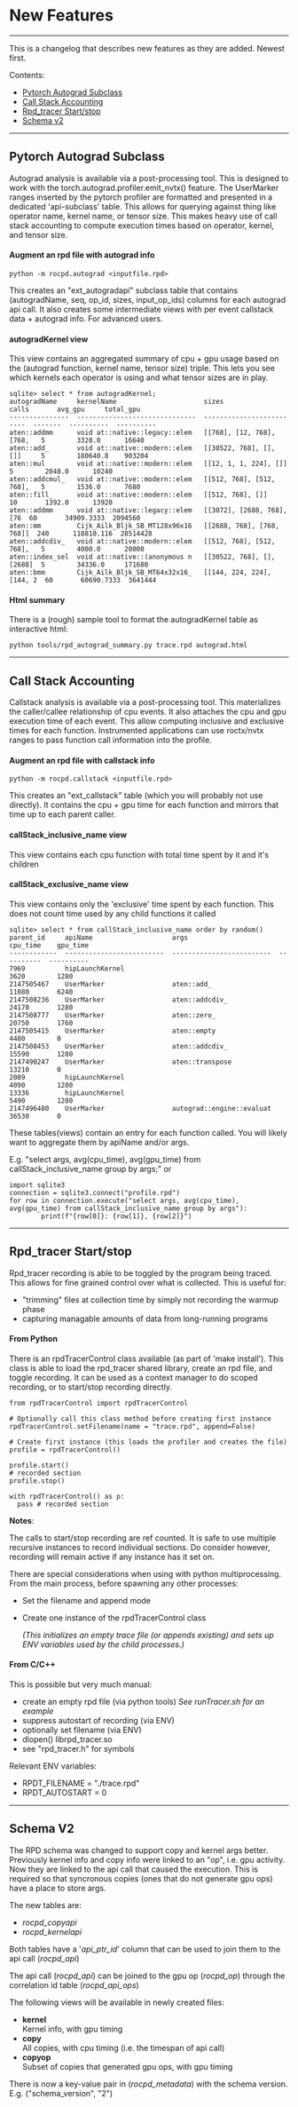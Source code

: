 # New Features

--------------------------------------------------------------------------------

This is a changelog that describes new features as they are added.  Newest first.


Contents:
<!-- toc -->

- [Pytorch Autograd Subclass](#pytorch-autograd-subclass)
- [Call Stack Accounting](#call-stack-accounting)
- [Rpd_tracer Start/stop](#rpd_tracer-startstop)
- [Schema v2](#schema-v2)

<!-- tocstop -->


--------------------------------------------------------------------------------
## Pytorch Autograd Subclass
Autograd analysis is available via a post-processing tool.  This is designed to work with the torch.autograd.profiler.emit_nvtx() feature.  The UserMarker ranges inserted by the pytorch profiler are formatted and presented in a dedicated 'api-subclass' table.  This allows for querying against thing like operator name, kernel name, or tensor size.  This makes heavy use of call stack accounting to compute execution times based on operator, kernel, and tensor size.

#### Augment an rpd file with autograd info
```
python -m rocpd.autograd <inputfile.rpd>
```

This creates an "ext_autogradapi" subclass table that contains (autogradName, seq, op_id, sizes, input_op_ids) columns for each autograd api call.  It also creates some intermediate views with per event callstack data + autograd info.  For advanced users.  

#### autogradKernel view
This view contains an aggregated summary of cpu + gpu usage based on the (autograd function, kernel name, tensor size) triple.  This lets you see which kernels each operator is using and what tensor sizes are in play.

```
sqlite> select * from autogradKernel;
autogradName     kernelName                      sizes                      calls       avg_gpu     total_gpu
---------------  ------------------------------  -------------------------  -------  ----------  ----------
aten::addmm      void at::native::legacy::elem   [[768], [12, 768], [768,   5        3328.0      16640
aten::add_       void at::native::modern::elem   [[30522, 768], [], []]     5        180640.8    903204
aten::mul        void at::native::modern::elem   [[12, 1, 1, 224], []]      5        2048.0      10240
aten::addcmul_   void at::native::modern::elem   [[512, 768], [512, 768],   5        1536.0      7680
aten::fill_      void at::native::modern::elem   [[512, 768], []]           10       1392.0      13920
aten::addmm      void at::native::legacy::elem   [[3072], [2688, 768], [76  60       34909.3333  2094560
aten::mm         Cijk_Ailk_Bljk_SB_MT128x96x16   [[2688, 768], [768, 768]]  240      118810.116  28514428
aten::addcdiv_   void at::native::modern::elem   [[512, 768], [512, 768],   5        4000.0      20000
aten::index_sel  void at::native::(anonymous n   [[30522, 768], [], [2688]  5        34336.0     171680
aten::bmm        Cijk_Ailk_Bljk_SB_MT64x32x16_   [[144, 224, 224], [144, 2  60       60690.7333  3641444
```

#### Html summary
There is a (rough) sample tool to format the autogradKernel table as interactive html:
```
python tools/rpd_autograd_summary.py trace.rpd autograd.html
```


--------------------------------------------------------------------------------
## Call Stack Accounting
Callstack analysis is available via a post-processing tool.  This materializes the caller/callee relationship of cpu events. It also attaches the cpu and gpu execution time of each event.  This allow computing inclusive and exclusive times for each function.  Instrumented applications can use roctx/nvtx ranges to pass function call information into the profile.

#### Augment an rpd file with callstack info

```
python -m rocpd.callstack <inputfile.rpd>
```

This creates an "ext_callstack" table (which you will probably not use directly).  It contains the cpu + gpu time for each function and mirrors that time up to each parent caller.

#### callStack_inclusive_name view
This view contains each cpu function with total time spent by it and it's children

#### callStack_exclusive_name view 
This view contains only the 'exclusive' time spent by each function.  This does not count time used by any child functions it called

```
sqlite> select * from callStack_inclusive_name order by random()
parent_id     apiName                    args                       cpu_time    gpu_time
------------  -------------------------  -------------------------  ----------  ----------
7969          hipLaunchKernel                                       3620        1280
2147505467    UserMarker                 aten::add_                 11080       6240
2147508236    UserMarker                 aten::addcdiv_             24170       1280
2147508777    UserMarker                 aten::zero_                20750       1760
2147505415    UserMarker                 aten::empty                4480        0
2147508453    UserMarker                 aten::addcdiv_             15590       1280
2147490247    UserMarker                 aten::transpose            13210       0
2089          hipLaunchKernel                                       4090        1280
13336         hipLaunchKernel                                       5490        1280
2147496480    UserMarker                 autograd::engine::evaluat  36530       0
```

These tables(views) contain an entry for each function called.  You will likely want to aggregate them by apiName and/or args.

E.g. "select args, avg(cpu_time), avg(gpu_time) from callStack_inclusive_name group by args;"
or
```
import sqlite3
connection = sqlite3.connect("profile.rpd")
for row in connection.execute("select args, avg(cpu_time), avg(gpu_time) from callStack_inclusive_name group by args"):
        print(f"{row[0]}: {row[1]}, {row[2]}")
```



--------------------------------------------------------------------------------

## Rpd_tracer Start/stop
Rpd_tracer recording is able to be toggled by the program being traced.  This allows for fine grained control over what is collected.
This is useful for:
- "trimming" files at collection time by simply not recording the warmup phase
- capturing managable amounts of data from long-running programs

#### From Python
There is an rpdTracerControl class available (as part of 'make install').  This class is able to load the rpd_tracer shared library, create an rpd file, and toggle recording.  It can be used as a context manager to do scoped recording, or to start/stop recording directly.

```
from rpdTracerControl import rpdTracerControl

# Optionally call this class method before creating first instance
rpdTracerControl.setFilename(name = "trace.rpd", append=False)

# Create first instance (this loads the profiler and creates the file)
profile = rpdTracerControl()

profile.start()
# recorded section
profile.stop()

with rpdTracerControl() as p:
  pass # recorded section

```

**Notes**:

The calls to start/stop recording are ref counted.  It is safe to use multiple recursive instances to record individual sections.  Do consider however, recording will remain active if any instance has it set on.

There are special considerations when using with python multiprocessing.  From the main process, before spawning any other processes:
  - Set the filename and append mode
  - Create one instance of the rpdTracerControl class

    *(This initializes an empty trace file (or appends existing) and sets up ENV variables used by the child processes.)*



#### From C/C++
This is possible but very much manual:
- create an empty rpd file (via python tools)  *See runTracer.sh for an example*
- suppress autostart of recording (via ENV)
- optionally set filename (via ENV)
- dlopen() librpd_tracer.so
- see "rpd_tracer.h" for symbols

Relevant ENV variables:
- RPDT_FILENAME = "./trace.rpd" 
- RPDT_AUTOSTART = 0



--------------------------------------------------------------------------------

## Schema V2
The RPD schema was changed to support copy and kernel args better. Previously kernel info and copy info were linked to an "op", i.e. gpu activity. Now they are linked to the api call that caused the execution.  This is required so that syncronous copies (ones that do not generate gpu ops) have a place to store args.

The new tables are:
- *rocpd_copyapi*
- *rocpd_kernelapi*

Both tables have a '*api_ptr_id*' column that can be used to join them to the api call (*rocpd_api*)  

The api call (*rocpd_api*) can be joined to the gpu op (*rocpd_op*) through the correlation id table (*rocpd_api_ops*)

The following views will be available in newly created files:
- **kernel**  
    Kernel info, with gpu timing
- **copy**  
    All copies, with cpu timing (i.e. the timespan of api call)
- **copyop**  
    Subset of copies that generated gpu ops, with gpu timing

There is now a key-value pair in (*rocpd_metadata*) with the schema version. E.g. ("schema_version", "2")
